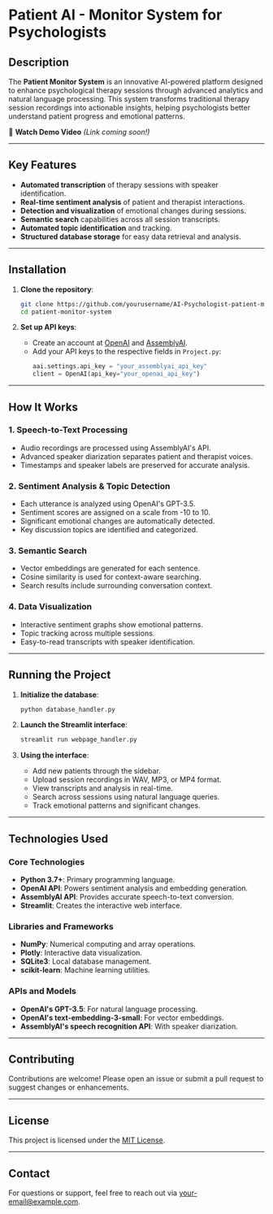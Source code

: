 # Patient AI - Monitor System for Psychologists

## Description

The **Patient Monitor System** is an innovative AI-powered platform designed to enhance psychological therapy sessions through advanced analytics and natural language processing. This system transforms traditional therapy session recordings into actionable insights, helping psychologists better understand patient progress and emotional patterns.

🎥 **Watch Demo Video** *(Link coming soon!)*

---

## Key Features

- **Automated transcription** of therapy sessions with speaker identification.
- **Real-time sentiment analysis** of patient and therapist interactions.
- **Detection and visualization** of emotional changes during sessions.
- **Semantic search** capabilities across all session transcripts.
- **Automated topic identification** and tracking.
- **Structured database storage** for easy data retrieval and analysis.

---

## Installation

1. **Clone the repository**:
    ```bash
    git clone https://github.com/yourusername/AI-Psychologist-patient-monitor-system.git
    cd patient-monitor-system
    ```

2. **Set up API keys**:
   - Create an account at [OpenAI](https://openai.com) and [AssemblyAI](https://www.assemblyai.com).
   - Add your API keys to the respective fields in `Project.py`:
     ```python
     aai.settings.api_key = "your_assemblyai_api_key"
     client = OpenAI(api_key="your_openai_api_key")
     ```

---

## How It Works

### 1. Speech-to-Text Processing
- Audio recordings are processed using AssemblyAI's API.
- Advanced speaker diarization separates patient and therapist voices.
- Timestamps and speaker labels are preserved for accurate analysis.

### 2. Sentiment Analysis & Topic Detection
- Each utterance is analyzed using OpenAI's GPT-3.5.
- Sentiment scores are assigned on a scale from -10 to 10.
- Significant emotional changes are automatically detected.
- Key discussion topics are identified and categorized.

### 3. Semantic Search
- Vector embeddings are generated for each sentence.
- Cosine similarity is used for context-aware searching.
- Search results include surrounding conversation context.

### 4. Data Visualization
- Interactive sentiment graphs show emotional patterns.
- Topic tracking across multiple sessions.
- Easy-to-read transcripts with speaker identification.

---

## Running the Project

1. **Initialize the database**:
    ```bash
    python database_handler.py
    ```

2. **Launch the Streamlit interface**:
    ```bash
    streamlit run webpage_handler.py
    ```

3. **Using the interface**:
   - Add new patients through the sidebar.
   - Upload session recordings in WAV, MP3, or MP4 format.
   - View transcripts and analysis in real-time.
   - Search across sessions using natural language queries.
   - Track emotional patterns and significant changes.

---

## Technologies Used

### Core Technologies
- **Python 3.7+**: Primary programming language.
- **OpenAI API**: Powers sentiment analysis and embedding generation.
- **AssemblyAI API**: Provides accurate speech-to-text conversion.
- **Streamlit**: Creates the interactive web interface.

### Libraries and Frameworks
- **NumPy**: Numerical computing and array operations.
- **Plotly**: Interactive data visualization.
- **SQLite3**: Local database management.
- **scikit-learn**: Machine learning utilities.

### APIs and Models
- **OpenAI's GPT-3.5**: For natural language processing.
- **OpenAI's text-embedding-3-small**: For vector embeddings.
- **AssemblyAI's speech recognition API**: With speaker diarization.

---

## Contributing

Contributions are welcome! Please open an issue or submit a pull request to suggest changes or enhancements.

---

## License

This project is licensed under the [MIT License](LICENSE).

---

## Contact

For questions or support, feel free to reach out via [your-email@example.com](mailto:your-email@example.com).
